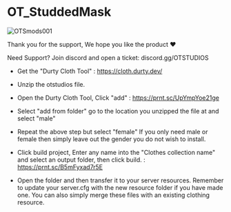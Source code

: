 # OT_StuddedMask
![OTSmods001](https://user-images.githubusercontent.com/106319914/202036533-0962ed3c-708a-4ab7-9814-34a13eaa9184.png)

Thank you for the support, We hope you like the product ♥

Need Support? Join discord and open a ticket: discord.gg/OTSTUDIOS


- Get the "Durty Cloth Tool" : https://cloth.durty.dev/

- Unzip the otstudios file.
- Open the Durty Cloth Tool, Click "add" : https://prnt.sc/UpYmpYoe21ge
- Select "add from folder" go to the location you unzipped the file at and select "male"
- Repeat the above step but select "female"
     If you only need male or female then simply leave out the gender you do not wish to install.
- Click build project, Enter any name into the "Clothes collection name" and select an output folder, then click build. : https://prnt.sc/B5mFyxad7r5E
- Open the folder and then transfer it to your server resources. 
	Remember to update your server.cfg with the new resource folder if you have made one.
	You can also simply merge these files with an existing clothing resource.
